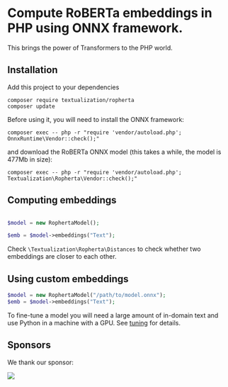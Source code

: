 # Compute RoBERTa embeddings in PHP using ONNX framework.

This brings the power of Transformers to the PHP world.

## Installation

Add this project to your dependencies

```
composer require textualization/ropherta
composer update
```

Before using it, you will need to install the ONNX framework:

```
composer exec -- php -r "require 'vendor/autoload.php'; OnnxRuntime\Vendor::check();"
```

and download the RoBERTa ONNX model (this takes a while, the model is 477Mb in size):

```
composer exec -- php -r "require 'vendor/autoload.php'; Textualization\Ropherta\Vendor::check();"
```

## Computing embeddings

```php

$model = new RophertaModel();

$emb = $model->embeddings("Text");
```

Check `\Textualization\Ropherta\Distances` to check whether two embeddings are closer to each other.

## Using custom embeddings

```php
$model = new RophertaModel("/path/to/model.onnx");
$emb = $model->embeddings("Text");
```

To fine-tune a model you will need a large amount of in-domain text and use Python in a machine with a GPU. See [tuning](tuning/) for details.

## Sponsors

We thank our sponsor:

<a href="https://evoludata.com/"><img src="https://evoludata.com/display208"></a>

